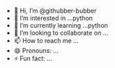 - 👋 Hi, I’m @githubber-bubber
- 👀 I’m interested in ...python
- 🌱 I’m currently learning ...python
- 💞️ I’m looking to collaborate on ...
- 📫 How to reach me ...
- 😄 Pronouns: ...
- ⚡ Fun fact: ...

<!---
githubber-bubber/githubber-bubber is a ✨ special ✨ repository because its `README.md` (this file) appears on your GitHub profile.
You can click the Preview link to take a look at your changes.
--->

